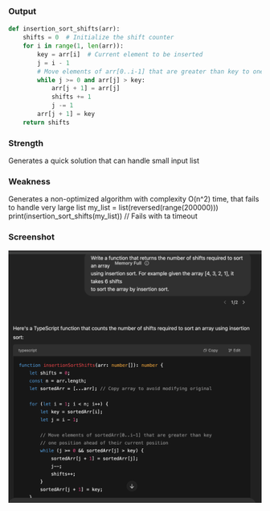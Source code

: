 ### Output

```python
def insertion_sort_shifts(arr):
    shifts = 0  # Initialize the shift counter
    for i in range(1, len(arr)):
        key = arr[i]  # Current element to be inserted
        j = i - 1
        # Move elements of arr[0..i-1] that are greater than key to one position ahead
        while j >= 0 and arr[j] > key:
            arr[j + 1] = arr[j]
            shifts += 1
            j -= 1
        arr[j + 1] = key
    return shifts
```

### Strength

Generates a quick solution that can handle small input list

### Weakness

Generates a non-optimized algorithm with complexity O(n^2) time,
that fails to handle very large list
my_list = list(reversed(range(200000)))
print(insertion_sort_shifts(my_list))
// Fails with ta timeout

### Screenshot

![alt text](image.png)
